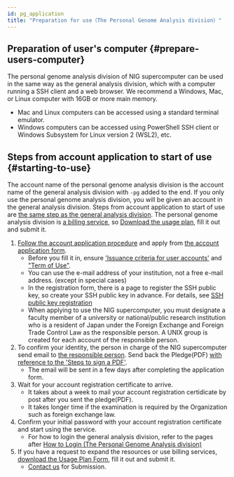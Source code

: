 ```yaml
---
id: pg_application
title: "Preparation for use（The Personal Genome Analysis division）"
---
```


## Preparation of user's computer {#prepare-users-computer}

The personal genome analysis division of NIG supercomputer can be used in the same way as the general analysis division, which with a computer running a SSH client and a web browser. We recommend a Windows, Mac, or Linux computer with 16GB or more main memory.

- Mac and Linux computers can be accessed using a standard terminal emulator.
- Windows computers can be accessed using PowerShell SSH client or Windows Subsystem for Linux version 2 (WSL2), etc.

## Steps from account application to start of use {#starting-to-use}

The account name of the personal genome analysis division is the account name of the general analysis division with `-pg` added to the end.
If you only use the personal genome analysis division, you will be given an account in the general analysis division.
Steps from account application to start of use are [the same step as the general analysis division](http://guides/using_general_analysis_division/ga_application/#steps-from-application-to-start).
The personal genome analysis division is [a billing service](/application/resource_extension), so [Download the usage plan](/application/resource_extension), fill it out and submit it.



1. [Follow the account application procedure](/application/registration) and apply from [the account application form](/blog/2024-10-25-account_system_maintenance)<!-- (https://sc-account.ddbj.nig.ac.jp/en/application/registration) -->.
    - Before you fill it in, ensure ['Issuance criteria for user accounts'](/application/terms_and_policies/user_account_issurance_criteria) and ["Term of Use"](/application/terms_and_policies/terms_of_use_2025).
    - You can use the e-mail address of your institution, not a free e-mail address. (except in special cases)
    - In the registration form, there is a page to register the SSH public key, so create your SSH public key in advance. For details, see [SSH public key registration](/application/ssh_keys)
    - When applying to use the NIG supercomputer, you must designate a faculty member of a university or national/public research institution who is a resident of Japan under the Foreign Exchange and Foreign Trade Control Law as the responsible person. A UNIX group is created for each account of the responsible person.
2. To confirm your identity, the person in charge of the NIG supercomputer send email to [the responsible person](/application/terms_and_policies/user_account_issurance_criteria/#the-responsible-persons-responsibilities). Send back the Pledge(PDF) [with reference to the 'Steps to sign a PDF'](/application/agreement_signing).
    - The email will be sent in a few days after completing the application form.
3. Wait for your account registration certificate to arrive.
    - It takes about a week to mail your account registration certidicate by post after you sent the pledge(PDF).
    - It takes longer time if the examination is required by the Organization such as foreign exchange law.
4. Confirm your initial password with your account registration certificate and start using the service.
    - For how to login the general analysis division, refer to the pages after [How to Login (The Personal Genome Analysis division)](/guides/using_general_analysis_division/ga_login)
5. If you have a request to expand the resources or use billing services, [download the Usage Plan Form](/application/resource_extension), fill it out and submit it.
    - [Contact us](/application/reference/) for Submission.
